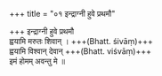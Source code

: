 +++
title = "०१ इन्द्राग्नी हुवे प्रथमौ"

+++
इन्द्राग्नी हुवे प्रथमौ  
ह्वयामि मरुतः शिवान् । +++(Bhatt. śivāṃ)+++  
ह्वयामि विश्वान् देवान् +++(Bhatt. viśvāṃ)+++  
इमं होमम् अवन्तु मे ॥